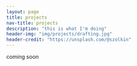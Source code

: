 ```yaml
---
layout: page
title: projects
nav-title: projects
description: "this is what I'm doing"
header-img: "img/projects/drafting.jpg"
header-credit: "https://unsplash.com/@szolkin"
---
```


coming soon
